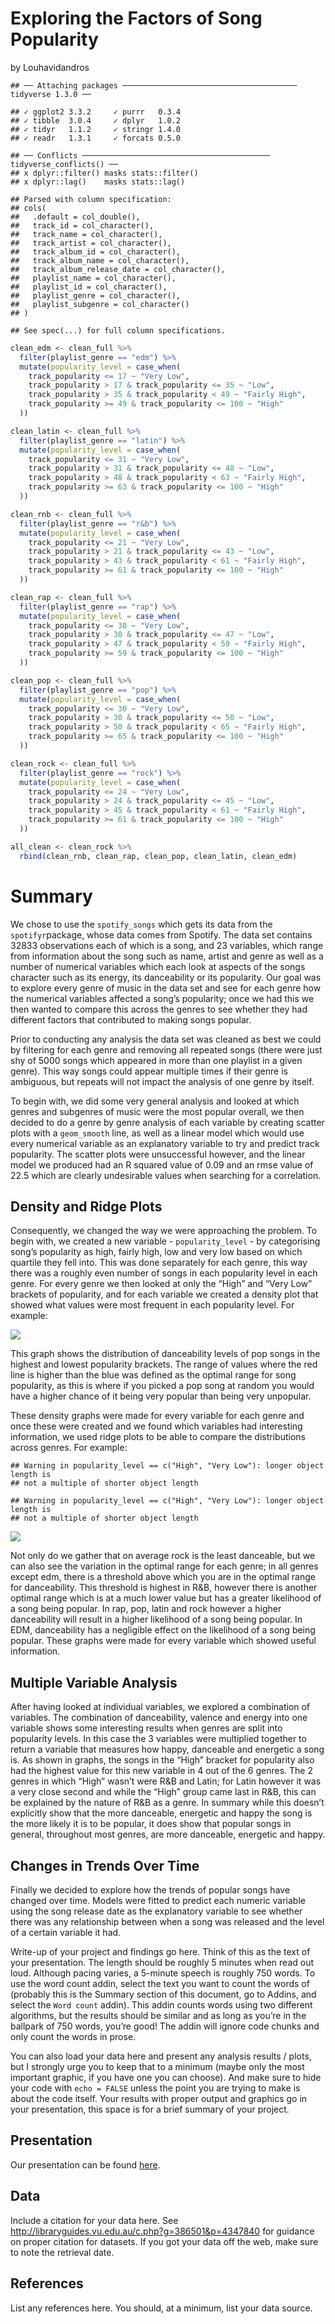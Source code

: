 Exploring the Factors of Song Popularity
================
by Louhavidandros

    ## ── Attaching packages ─────────────────────────────────────── tidyverse 1.3.0 ──

    ## ✓ ggplot2 3.3.2     ✓ purrr   0.3.4
    ## ✓ tibble  3.0.4     ✓ dplyr   1.0.2
    ## ✓ tidyr   1.1.2     ✓ stringr 1.4.0
    ## ✓ readr   1.3.1     ✓ forcats 0.5.0

    ## ── Conflicts ────────────────────────────────────────── tidyverse_conflicts() ──
    ## x dplyr::filter() masks stats::filter()
    ## x dplyr::lag()    masks stats::lag()

    ## Parsed with column specification:
    ## cols(
    ##   .default = col_double(),
    ##   track_id = col_character(),
    ##   track_name = col_character(),
    ##   track_artist = col_character(),
    ##   track_album_id = col_character(),
    ##   track_album_name = col_character(),
    ##   track_album_release_date = col_character(),
    ##   playlist_name = col_character(),
    ##   playlist_id = col_character(),
    ##   playlist_genre = col_character(),
    ##   playlist_subgenre = col_character()
    ## )

    ## See spec(...) for full column specifications.

``` r
clean_edm <- clean_full %>%
  filter(playlist_genre == "edm") %>%
  mutate(popularity_level = case_when(
    track_popularity <= 17 ~ "Very Low",
    track_popularity > 17 & track_popularity <= 35 ~ "Low",
    track_popularity > 35 & track_popularity < 49 ~ "Fairly High",
    track_popularity >= 49 & track_popularity <= 100 ~ "High"
  ))

clean_latin <- clean_full %>%
  filter(playlist_genre == "latin") %>%
  mutate(popularity_level = case_when(
    track_popularity <= 31 ~ "Very Low",
    track_popularity > 31 & track_popularity <= 48 ~ "Low",
    track_popularity > 48 & track_popularity < 63 ~ "Fairly High",
    track_popularity >= 63 & track_popularity <= 100 ~ "High"
  ))

clean_rnb <- clean_full %>%
  filter(playlist_genre == "r&b") %>%
  mutate(popularity_level = case_when(
    track_popularity <= 21 ~ "Very Low",
    track_popularity > 21 & track_popularity <= 43 ~ "Low",
    track_popularity > 43 & track_popularity < 61 ~ "Fairly High",
    track_popularity >= 61 & track_popularity <= 100 ~ "High"
  ))

clean_rap <- clean_full %>%
  filter(playlist_genre == "rap") %>%
  mutate(popularity_level = case_when(
    track_popularity <= 30 ~ "Very Low",
    track_popularity > 30 & track_popularity <= 47 ~ "Low",
    track_popularity > 47 & track_popularity < 59 ~ "Fairly High",
    track_popularity >= 59 & track_popularity <= 100 ~ "High"
  ))

clean_pop <- clean_full %>%
  filter(playlist_genre == "pop") %>%
  mutate(popularity_level = case_when(
    track_popularity <= 30 ~ "Very Low",
    track_popularity > 30 & track_popularity <= 50 ~ "Low",
    track_popularity > 50 & track_popularity < 65 ~ "Fairly High",
    track_popularity >= 65 & track_popularity <= 100 ~ "High"
  )) 

clean_rock <- clean_full %>%
  filter(playlist_genre == "rock") %>%
  mutate(popularity_level = case_when(
    track_popularity <= 24 ~ "Very Low",
    track_popularity > 24 & track_popularity <= 45 ~ "Low",
    track_popularity > 45 & track_popularity < 61 ~ "Fairly High",
    track_popularity >= 61 & track_popularity <= 100 ~ "High"
  )) 

all_clean <- clean_rock %>%
  rbind(clean_rnb, clean_rap, clean_pop, clean_latin, clean_edm)
```

# Summary

We chose to use the `spotify_songs` which gets its data from the
`spotifyr`package, whose data comes from Spotify. The data set contains
32833 observations each of which is a song, and 23 variables, which
range from information about the song such as name, artist and genre as
well as a number of numerical variables which each look at aspects of
the songs character such as its energy, its danceability or its
popularity. Our goal was to explore every genre of music in the data set
and see for each genre how the numerical variables affected a song’s
popularity; once we had this we then wanted to compare this across the
genres to see whether they had different factors that contributed to
making songs popular.

Prior to conducting any analysis the data set was cleaned as best we
could by filtering for each genre and removing all repeated songs (there
were just shy of 5000 songs which appeared in more than one playlist in
a given genre). This way songs could appear multiple times if their
genre is ambiguous, but repeats will not impact the analysis of one
genre by itself.

To begin with, we did some very general analysis and looked at which
genres and subgenres of music were the most popular overall, we then
decided to do a genre by genre analysis of each variable by creating
scatter plots with a `geom_smooth` line, as well as a linear model which
would use every numerical variable as an explanatory variable to try and
predict track popularity. The scatter plots were unsuccessful however,
and the linear model we produced had an R squared value of 0.09 and an
rmse value of 22.5 which are clearly undesirable values when searching
for a correlation.

## Density and Ridge Plots

Consequently, we changed the way we were approaching the problem. To
begin with, we created a new variable - `popularity_level` - by
categorising song’s popularity as high, fairly high, low and very low
based on which quartile they fell into. This was done separately for
each genre, this way there was a roughly even number of songs in each
popularity level in each genre. For every genre we then looked at only
the “High” and “Very Low” brackets of popularity, and for each variable
we created a density plot that showed what values were most frequent in
each popularity level. For example:

![](README_files/figure-gfm/pop-density-example-1.png)<!-- -->

This graph shows the distribution of danceability levels of pop songs in
the highest and lowest popularity brackets. The range of values where
the red line is higher than the blue was defined as the optimal range
for song popularity, as this is where if you picked a pop song at random
you would have a higher chance of it being very popular than being very
unpopular.

These density graphs were made for every variable for each genre and
once these were created and we found which variables had interesting
information, we used ridge plots to be able to compare the distributions
across genres. For example:

    ## Warning in popularity_level == c("High", "Very Low"): longer object length is
    ## not a multiple of shorter object length
    
    ## Warning in popularity_level == c("High", "Very Low"): longer object length is
    ## not a multiple of shorter object length

![](README_files/figure-gfm/ridge-plot-1.png)<!-- -->

Not only do we gather that on average rock is the least danceable, but
we can also see the variation in the optimal range for each genre; in
all genres except edm, there is a threshold above which you are in the
optimal range for danceability. This threshold is highest in R\&B,
however there is another optimal range which is at a much lower value
but has a greater likelihood of a song being popular. In rap, pop, latin
and rock however a higher danceability will result in a higher
likelihood of a song being popular. In EDM, danceability has a
negligible effect on the likelihood of a song being popular. These
graphs were made for every variable which showed useful information.

## Multiple Variable Analysis

After having looked at individual variables, we explored a combination
of variables. The combination of danceability, valence and energy into
one variable shows some interesting results when genres are split into
popularity levels. In this case the 3 variables were multiplied together
to return a variable that measures how happy, danceable and energetic a
song is. As shown in graphs, the songs in the “High” bracket for
popularity also had the highest value for this new variable in 4 out of
the 6 genres. The 2 genres in which “High” wasn’t were R\&B and Latin;
for Latin however it was a very close second and while the “High” group
came last in R\&B, this can be explained by the nature of R\&B as a
genre. In summary while this doesn’t explicitly show that the more
danceable, energetic and happy the song is the more likely it is to be
popular, it does show that popular songs in general, throughout most
genres, are more danceable, energetic and happy.

## Changes in Trends Over Time

Finally we decided to explore how the trends of popular songs have
changed over time. Models were fitted to predict each numeric variable
using the song release date as the explanatory variable to see whether
there was any relationship between when a song was released and the
level of a certain variable it had.

Write-up of your project and findings go here. Think of this as the text
of your presentation. The length should be roughly 5 minutes when read
out loud. Although pacing varies, a 5-minute speech is roughly 750
words. To use the word count addin, select the text you want to count
the words of (probably this is the Summary section of this document, go
to Addins, and select the `Word count` addin). This addin counts words
using two different algorithms, but the results should be similar and as
long as you’re in the ballpark of 750 words, you’re good\! The addin
will ignore code chunks and only count the words in prose.

You can also load your data here and present any analysis results /
plots, but I strongly urge you to keep that to a minimum (maybe only the
most important graphic, if you have one you can choose). And make sure
to hide your code with `echo = FALSE` unless the point you are trying to
make is about the code itself. Your results with proper output and
graphics go in your presentation, this space is for a brief summary of
your project.

## Presentation

Our presentation can be found [here](presentation/presentation.html).

## Data

Include a citation for your data here. See
<http://libraryguides.vu.edu.au/c.php?g=386501&p=4347840> for guidance
on proper citation for datasets. If you got your data off the web, make
sure to note the retrieval date.

## References

List any references here. You should, at a minimum, list your data
source.
